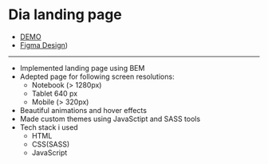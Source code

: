 # Dia landing page
- [DEMO](https://mtctxd.github.io/dia-landing/)
- [Figma Design](https://www.figma.com/file/7qwsWggv9BAxMi2VPhBuPr/Air-(formerly-Dia)))
--------
* Implemented landing page using BEM
* Adepted page for following screen resolutions:
  - Notebook (> 1280px)
  - Tablet 640 px
  - Mobile (> 320px)
* Beautiful animations and hover effects
* Made custom themes using JavaSctipt and SASS tools
* Tech stack i used
  * HTML
  * CSS(SASS)
  * JavaScript

